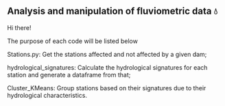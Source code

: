 ## Analysis and manipulation of fluviometric data 💧

Hi there!

The purpose of each code will be listed below

Stations.py: Get the stations affected and not affected by a given dam;

hydrological_signatures: Calculate the hydrological signatures for each station and generate a dataframe from that;

Cluster_KMeans: Group stations based on their signatures due to their hydrological characteristics.